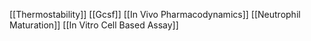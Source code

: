 [[Thermostability]]
[[Gcsf]]
[[In Vivo Pharmacodynamics]]
[[Neutrophil Maturation]]
[[In Vitro Cell Based Assay]]
